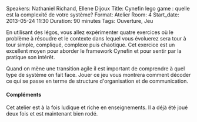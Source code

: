 Speakers: Nathaniel Richand, Ellene Dijoux
Title: Cynefin lego game : quelle est la complexité de votre système?
Format:  Atelier
Room: 4
Start_date: 2013-05-24 11:30
Duration: 90 minutes
Tags: Ouverture, Jeu

En utilisant des légos, vous allez expérimenter quatre exercices où le problème à résoudre et le contexte dans lequel vous évoluerez sera tour à tour simple, compliqué, complexe puis chaotique.
Cet exercice est un excellent moyen pour aborder le framework Cynefin et pour sentir par la pratique son intérêt.

Quand on mène une transition agile il est important de comprendre à quel type de système on fait face.
Jouer ce jeu vous montrera comment décoder ce qui se passe en terme de structure d'organisation et de communication.

#### Compléments

Cet atelier est à la fois ludique et riche en enseignements. Il a déjà été joué deux fois et est maintenant bien rodé.
